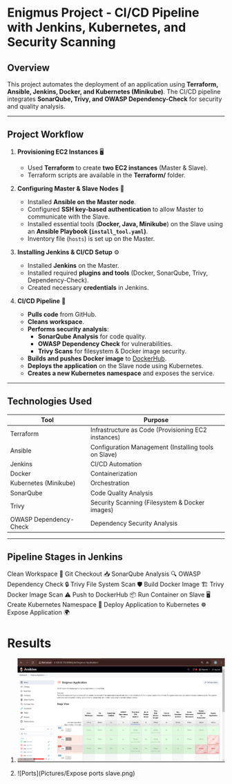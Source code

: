 # Enigmus Project - CI/CD Pipeline with Jenkins, Kubernetes, and Security Scanning

## **Overview**
This project automates the deployment of an application using **Terraform, Ansible, Jenkins, Docker, and Kubernetes (Minikube)**. The CI/CD pipeline integrates **SonarQube, Trivy, and OWASP Dependency-Check** for security and quality analysis.

---

## **Project Workflow**
1. **Provisioning EC2 Instances** 🖥️  
   - Used **Terraform** to create **two EC2 instances** (Master & Slave).  
   - Terraform scripts are available in the **Terraform/** folder.

2. **Configuring Master & Slave Nodes** 🔗  
   - Installed **Ansible on the Master node**.  
   - Configured **SSH key-based authentication** to allow Master to communicate with the Slave.  
   - Installed essential tools (**Docker, Java, Minikube**) on the Slave using an **Ansible Playbook (`install_tool.yaml`)**.  
   - Inventory file (`hosts`) is set up on the Master.

3. **Installing Jenkins & CI/CD Setup** ⚙️  
   - Installed **Jenkins** on the Master.  
   - Installed required **plugins and tools** (Docker, SonarQube, Trivy, Dependency-Check).  
   - Created necessary **credentials** in Jenkins.

4. **CI/CD Pipeline** 🚀  
   - **Pulls code** from GitHub.  
   - **Cleans workspace**.  
   - **Performs security analysis**:
     - **SonarQube Analysis** for code quality.
     - **OWASP Dependency Check** for vulnerabilities.
     - **Trivy Scans** for filesystem & Docker image security.
   - **Builds and pushes Docker image** to [DockerHub](https://hub.docker.com/r/priyansh21).  
   - **Deploys the application** on the Slave node using Kubernetes.  
   - **Creates a new Kubernetes namespace** and exposes the service.  

---

## **Technologies Used**
| Tool | Purpose |
|------|---------|
| Terraform | Infrastructure as Code (Provisioning EC2 instances) |
| Ansible | Configuration Management (Installing tools on Slave) |
| Jenkins | CI/CD Automation |
| Docker | Containerization |
| Kubernetes (Minikube) | Orchestration |
| SonarQube | Code Quality Analysis |
| Trivy | Security Scanning (Filesystem & Docker images) |
| OWASP Dependency-Check | Dependency Security Analysis |

---

## Pipeline Stages in Jenkins
Clean Workspace 🧹
Git Checkout 📥
SonarQube Analysis 🔍
OWASP Dependency Check 🔒
Trivy File System Scan 🛡️
Build Docker Image 🏗️
Trivy Docker Image Scan ⚠️
Push to DockerHub 📦
Run Container on Slave 🖥️
Create Kubernetes Namespace 📂
Deploy Application to Kubernetes ☸️
Expose Application 🌍

# Results
1) ![Pipeline](Pictures/pipeline.png)

2) ![Ports](Pictures/Expose ports slave.png)
